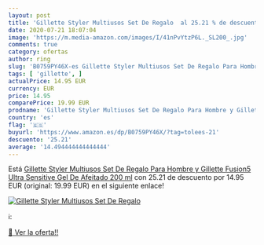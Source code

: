 ```yaml
---
layout: post
title: 'Gillette Styler Multiusos Set De Regalo  al 25.21 % de descuento'
date: 2020-07-21 18:07:04
image: 'https://m.media-amazon.com/images/I/41nPvYtzP6L._SL200_.jpg'
comments: true
category: ofertas
author: ring
slug: 'B0759PY46X-es Gillette Styler Multiusos Set De Regalo Para Hombre y...'
tags: [ 'gillette', ]
actualPrice: 14.95 EUR
currency: EUR
price: 14.95
comparePrice: 19.99 EUR
prodname: 'Gillette Styler Multiusos Set De Regalo Para Hombre y Gillette Fusion5 Ultra Sensitive Gel De Afeitado 200 ml'
country: 'es'
flag: '🇪🇸'
buyurl: 'https://www.amazon.es/dp/B0759PY46X/?tag=tolees-21'
descuento: '25.21'
average: '14.494444444444444'
---
```


Está [Gillette Styler Multiusos Set De Regalo Para Hombre y Gillette Fusion5 Ultra Sensitive Gel De Afeitado 200 ml](https://www.amazon.es/dp/B0759PY46X/?tag=tolees-21) con 25.21 de descuento por 14.95 EUR (original: 19.99 EUR) en el siguiente enlace!

[![Gillette Styler Multiusos Set De Regalo ](https://m.media-amazon.com/images/I/41nPvYtzP6L._SL200_.jpg)](https://www.amazon.es/dp/B0759PY46X/?tag=tolees-21)

ℹ️:


[🛒 Ver la oferta!!](https://www.amazon.es/dp/B0759PY46X/?tag=tolees-21)
